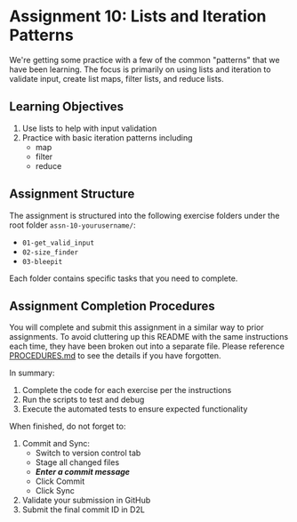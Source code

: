 # Assignment 10: Lists and Iteration Patterns

We're getting some practice with a few of the common "patterns" that we have
been learning. The focus is primarily on using lists and iteration to validate
input, create list maps, filter lists, and reduce lists.

## Learning Objectives

1. Use lists to help with input validation
2. Practice with basic iteration patterns including
   - map
   - filter
   - reduce

## Assignment Structure

The assignment is structured into the following exercise folders under the root
folder `assn-10-yourusername/`:

- `01-get_valid_input`
- `02-size_finder`
- `03-bleepit`

Each folder contains specific tasks that you need to complete.

## Assignment Completion Procedures

You will complete and submit this assignment in a similar way to prior
assignments. To avoid cluttering up this README with the same instructions each
time, they have been broken out into a separate file. Please reference
[PROCEDURES.md](PROCEDURES.md) to see the details if you have forgotten.

In summary:

  1. Complete the code for each exercise per the instructions
  2. Run the scripts to test and debug
  3. Execute the automated tests to ensure expected functionality

When finished, do not forget to:

1. Commit and Sync:
    - Switch to version control tab
    - Stage all changed files
    - _**Enter a commit message**_
    - Click Commit
    - Click Sync
2. Validate your submission in GitHub
3. Submit the final commit ID in D2L
